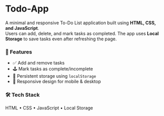 # Todo-App

A minimal and responsive To-Do List application built using **HTML, CSS, and JavaScript**.  
Users can add, delete, and mark tasks as completed. The app uses **Local Storage** to save tasks even after refreshing the page.

### 🔧 Features
- ✅ Add and remove tasks
- 🕹️ Mark tasks as complete/incomplete
- 💾 Persistent storage using `localStorage`
- 📱 Responsive design for mobile & desktop

### 🛠️ Tech Stack
HTML • CSS • JavaScript • Local Storage


